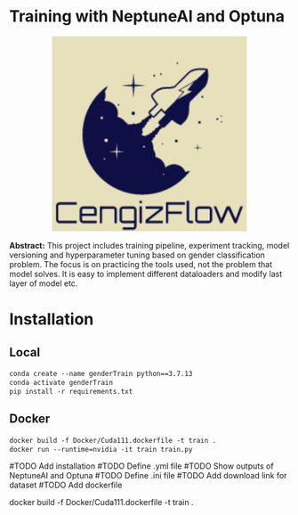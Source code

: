 # Training with NeptuneAI and Optuna

<p align="center">
  <img src="assets/logo.png" width="350" title="logo">
</p>

**Abstract:** This project includes training pipeline, experiment tracking, model versioning and hyperparameter tuning based on gender classification problem. The focus is on practicing the tools used, not the problem that model solves. It is easy to implement different dataloaders and modify last layer of model etc.

# Installation
## Local
```
conda create --name genderTrain python==3.7.13
conda activate genderTrain
pip install -r requirements.txt
```
## Docker
```
docker build -f Docker/Cuda111.dockerfile -t train .
docker run --runtime=nvidia -it train train.py
```

#TODO Add installation
#TODO Define .yml file
#TODO Show outputs of NeptuneAI and Optuna
#TODO Define .ini file
#TODO Add download link for dataset
#TODO Add dockerfile

docker build -f Docker/Cuda111.dockerfile -t train .